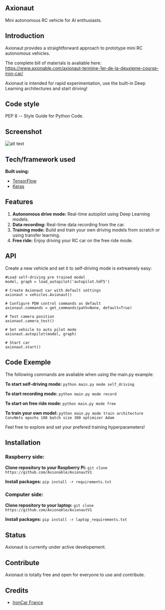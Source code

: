 ## Axionaut
Mini autonomous RC vehicle for AI enthusiasts.

## Introduction
Axionaut provides a straightforward approach to prototype mini RC autonomous vehicles. 

The complete bill of materials is avaliable here:
https://www.axionable.com/axionaut-termine-1er-de-la-deuxieme-course-iron-car/

Axionaut is intended for rapid experimentation, use the built-in Deep Learning architectures and start driving!


## Code style
PEP 8 -- Style Guide for Python Code.


## Screenshot
![alt text](https://www.axionable.com/wp-content/uploads/2018/02/axionautV1.png)


## Tech/framework used

<b>Built using:</b>
- [TensorFlow](https://www.tensorflow.org)
- [Keras](https://keras.io)


## Features

1. <strong>Autonomous drive mode:</strong> Real-time autopilot using Deep Learning models.
2. <strong>Data recording:</strong> Real-time data recording from the car.
3. <strong>Training mode:</strong> Build and train your own driving models from scratch or using transfer learning.
4. <strong>Free ride:</strong> Enjoy driving your RC car on the free ride mode.


## API

Create a new vehicle and set it to self-driving mode is extreamely easy:

	#Load self-driving pre trained model
    model, graph = load_autopilot('autopilot.hdf5')

    # Create Axionaut car with default settings
    axionaut = vehicles.Axionaut()

    # Configure PDW control commands as default
    axionaut.commands = get_commands(path=None, default=True)

    # Test camera position
    axionaut.camera_test()

    # Set vehicle to auto pilot mode 
    axionaut.autopilot(model, graph)

    # Start car   
    axionaut.start()

## Code Exemple

The following commands are avaliable when using the main.py example:

<strong>To start self-driving mode:</strong>
`python main.py mode self_driving`

<strong>To start recording mode:</strong>
`python main.py mode record`

<strong>To start on free ride mode:</strong>
`python main.py mode free`

<strong>To train your own model:</strong>
`python main.py mode train architecture ConvNets epochs 100 batch size 300 optimizer Adam`

Feel free to explore and set your prefered training hyperparameters!


## Installation
### Raspberry side:
<strong>Clone repository to your Raspberry Pi:</strong>
`git clone https://github.com/Axionable/AxionautV1`

<strong>Install packages:</strong>
`pip install -r requirements.txt`

### Computer side:
<strong>Clone repository to your laptop:</strong>
`git clone https://github.com/Axionable/AxionautV1`

<strong>Install packages:</strong>
`pip install -r laptop_requirements.txt`


## Status

Axionaut is currently under active developement.

## Contribute

Axionaut is totally free and open for everyone to use and contribute.


## Credits

- [IronCar France](https://github.com/vinzeebreak/ironcar)



